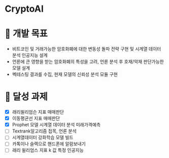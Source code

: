 # CryptoAI

# 📌 개발 목표

- 비트코인 및 거래가능한 암호화폐에 대한 변동성 돌파 전략 구현 및 시계열 데이터 분석 인공지능 설계
- 언론에 큰 영향을 받는 암호화폐의 특성을 고려, 언론 분석 후 호재/악재 판단가능한 모델 설계
- 벡테스팅 결과를 수집, 현재 모델의 신뢰성 분석 모듈 구현

# 📌 달성 과제

- [x] 래리윌리엄슨 지표 매매판단
- [x] 이동평균선 지표 매매판단
- [x] Prophet 모델 시계열 데이터 분석 미래가격예측
- [ ] Textrank알고리즘 접목, 언론 분석
- [ ] 시계열데이터 강화학습 모델 빌드
- [ ] 카톡이나 슬랙으로 핸드폰에 알람보내기
- [ ] 래리 윌리엄스 지표 k 값 특정 인공지능